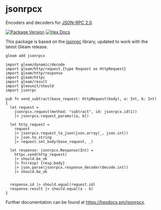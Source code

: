 # jsonrpcx

Encoders and decoders for [JSON-RPC 2.0](https://www.jsonrpc.org/specification).

[![Package Version](https://img.shields.io/hexpm/v/jsonrpcx)](https://hex.pm/packages/jsonrpcx)
[![Hex Docs](https://img.shields.io/badge/hex-docs-ffaff3)](https://hexdocs.pm/jsonrpcx/)

This package is based on the [jsonrpc](https://hexdocs.pm/jsonrpc/index.html) library, updated to work with the latest Gleam release.

```sh
gleam add jsonrpcx
```
```gleam
import gleam/dynamic/decode
import gleam/http/request.{type Request as HttpRequest}
import gleam/http/response
import gleam/httpc
import gleam/result
import gleeunit/should
import jsonrpc

pub fn send_subtract(base_request: HttpRequest(body), a: Int, b: Int) {
  let request =
    jsonrpcx.request(method: "subtract", id: jsonrpcx.id(1))
    |> jsonrpcx.request_params([a, b])

  let http_request =
    request
    |> jsonrpcx.request_to_json(json.array(_, json.int))
    |> json.to_string
    |> request.set_body(base_request, _)

  let response: jsonrpcx.Response(Int) =
    httpc.send(http_request)
    |> should.be_ok
    |> fn(resp) {resp.body}
    |> json.parse(jsonrpcx.response_decoder(decode.int))
    |> should.be_ok


  response.id |> should.equal(request.id)
  response.result |> should.equal(a - b)
}
```

Further documentation can be found at <https://hexdocs.pm/jsonrpcx>.
